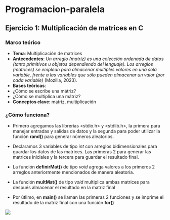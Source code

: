 # Programacion-paralela

## Ejercicio 1: Multiplicación de matrices en C
### Marco teórico
- **Tema**: Multiplicación de matrices
- **Antecedentes**: *Un arreglo (matriz) es una colección ordenada de datos (tanto primitivos u objetos dependiendo del lenguaje). Los arreglos (matrices) se emplean para almacenar multiples valores en una sola variable, frente a las variables que sólo pueden almacenar un valor (por cada variable)* (Mozilla, 2023).
- **Bases teóricas**:
- ¿Cómo se escribe una mátriz?
- ¿Cómo se multiplica una mátriz?
- **Conceptos clave**: matriz, multiplicación
### ¿Cómo funciona?
- Primero agregamos las librerías <stdio.h> y <stdlib.h>, la primera para manejar entradas y salidas de datos y la segunda para poder utilizar la función **rand()** para generar números aleatorios.
 
- Declaramos 3 variables de tipo *int* con arreglos bidimensionales para guardar los datos de las matrices. Las primeras 2 para generar las matrices iniciales y la tercera para guardar el resultado final.

- La función **definirMat()** de tipo *void* agrega valores a los primeros 2 arreglos anteriormente mencionados de manera aleatoria.

- La función **multMat()** de tipo *void* multiplica ambas matrices para después almacenar el resultado en la matriz final

- Por útlimo, en **main()** se llaman las primeras 2 funciones y se imprime el resultado de la matriz final con una función **for()**

![](https://media.tenor.com/Uh4Mcry2P8EAAAAC/pato-bailar.gif)

